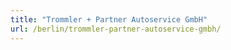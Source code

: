 ```yaml
---
title: "Trommler + Partner Autoservice GmbH"
url: /berlin/trommler-partner-autoservice-gmbh/
---
```


